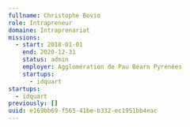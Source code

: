 ```yaml
---
fullname: Christophe Bovio
role: Intrapreneur
domaine: Intraprenariat
missions:
  - start: 2018-01-01
    end: 2020-12-31
    status: admin
    employer: Agglomération de Pau Béarn Pyrénées
    startups:
      - idquart
startups:
  - idquart
previously: []
uuid: e169bb69-f565-41be-b332-ec1951bb4eac
---
```

